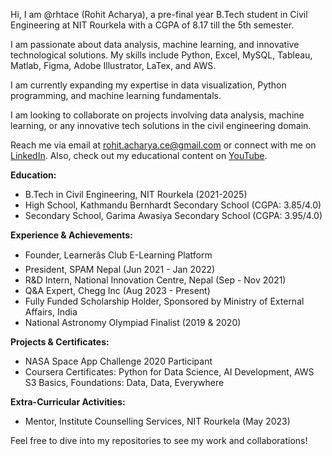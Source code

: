 Hi, I am @rhtace (Rohit Acharya), a pre-final year B.Tech student in Civil Engineering at NIT Rourkela with a CGPA of 8.17 till the 5th semester.

I am passionate about data analysis, machine learning, and innovative technological solutions. My skills include Python, Excel, MySQL, Tableau, Matlab, Figma, Adobe Illustrator, LaTex, and AWS.

I am currently expanding my expertise in data visualization, Python programming, and machine learning fundamentals.

I am looking to collaborate on projects involving data analysis, machine learning, or any innovative tech solutions in the civil engineering domain.

Reach me via email at [rohit.acharya.ce@gmail.com](mailto:rohit.acharya.ce@gmail.com) or connect with me on [LinkedIn](https://www.linkedin.com/in/rohit-acharya-ab1901217). Also, check out my educational content on [YouTube](https://youtube.com/@learnersclub5910).

**Education:**
- B.Tech in Civil Engineering, NIT Rourkela (2021-2025)
- High School, Kathmandu Bernhardt Secondary School (CGPA: 3.85/4.0)
- Secondary School, Garima Awasiya Secondary School (CGPA: 3.95/4.0)

**Experience & Achievements:**
- Founder, Learnerâs Club E-Learning Platform
- President, SPAM Nepal (Jun 2021 - Jan 2022)
- R&D Intern, National Innovation Centre, Nepal (Sep - Nov 2021)
- Q&A Expert, Chegg Inc (Aug 2023 - Present)
- Fully Funded Scholarship Holder, Sponsored by Ministry of External Affairs, India
- National Astronomy Olympiad Finalist (2019 & 2020)

**Projects & Certificates:**
- NASA Space App Challenge 2020 Participant
- Coursera Certificates: Python for Data Science, AI Development, AWS S3 Basics, Foundations: Data, Data, Everywhere

**Extra-Curricular Activities:**
- Mentor, Institute Counselling Services, NIT Rourkela (May 2023)

Feel free to dive into my repositories to see my work and collaborations!
